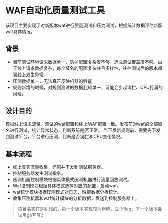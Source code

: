 # WAF自动化质量测试工具
该项目主要实现了对新版本waf进行质量测试和压力测试，根据统计数据评估新版waf具体情况。
## 背景
* 目前测试环境请求数据单一，防护配置复杂度不够，造成测试覆盖度不够。由于线上请求数据复杂，每个域名的配置复杂并且多样性，往往测试后的版本部署线上发生异常。
* 压测数据单一，无法真正反映机器的性能
* 规则新增的时候，对规则测试的数据比较单一，可能会引起误拦、CPU打满的风险。

## 设计目的

模拟线上请求流量，测试的waf配置和线上WAF配置一致。发布前对waf的全部域名进行测试，统计异常状态，判断系统是否正常。
当下发新规则前，需要先下发到测试平台，平台进行压测，判断是否误拦和CPU变化情况。
## 基本流程
* 线上真实流量收集，还原并下发到测试服务器。
* 控制服务器发生测试指令。
* 压测机器控制模块根据具体模式压测机器进行流量回放测试。
* Waf控制模块根据具体模式选择对应的配置，启动waf。
* waf统计模块根据压测模式对日志、性能数据分析统计。
* 收集压测机器和waf统计模块的分析数据，发送到控制服务器上。


> 项目名实在是乱想的，第一个版本实现较为粗糙，立个flag，下一个版本尝试用go写写:)
